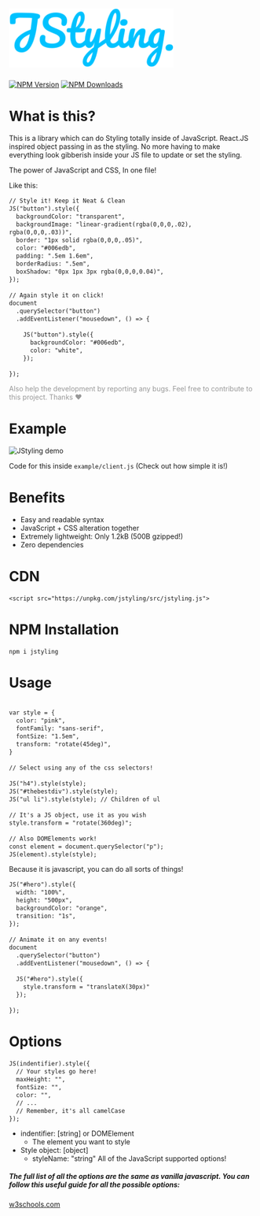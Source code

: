# <img src="./docs/jstyling-logo.svg" height="120">

[![NPM Version][npm-image]][npm-url]
[![NPM Downloads][downloads-image]][downloads-url]

[npm-image]: https://img.shields.io/npm/v/jstyling.svg
[npm-url]: https://npmjs.org/package/jstyling
[downloads-image]: https://img.shields.io/npm/dm/jstyling.svg
[downloads-url]: https://npmjs.org/package/jstyling

# What is this?

This is a library which can do Styling totally inside of JavaScript. React.JS inspired object passing in as the styling. No more having to make everything look gibberish inside your JS file to update or set the styling.

The power of JavaScript and CSS, In one file!

Like this:

```
// Style it! Keep it Neat & Clean
JS("button").style({
  backgroundColor: "transparent",
  backgroundImage: "linear-gradient(rgba(0,0,0,.02), rgba(0,0,0,.03))",
  border: "1px solid rgba(0,0,0,.05)",
  color: "#006edb",
  padding: ".5em 1.6em",
  borderRadius: ".5em",
  boxShadow: "0px 1px 3px rgba(0,0,0,0.04)",
});

// Again style it on click!
document
  .querySelector("button")
  .addEventListener("mousedown", () => {

    JS("button").style({
      backgroundColor: "#006edb",
      color: "white",
    });

});
```

<p style="color: rgba(0,0,0,0.4)">Also help the development by reporting any bugs. Feel free to contribute to this project. Thanks ❤</p>

# Example

![JStyling demo][example]

[example]: ./docs/example.gif "JStyling demo"

Code for this inside `example/client.js` (Check out how simple it is!)

# Benefits

- Easy and readable syntax
- JavaScript + CSS alteration together
- Extremely lightweight: Only 1.2kB (500B gzipped!)
- Zero dependencies

# CDN

```
<script src="https://unpkg.com/jstyling/src/jstyling.js">
```

# NPM Installation

```
npm i jstyling
```

# Usage

```

var style = {
  color: "pink",
  fontFamily: "sans-serif",
  fontSize: "1.5em",
  transform: "rotate(45deg)",
}

// Select using any of the css selectors!

JS("h4").style(style);
JS("#thebestdiv").style(style);
JS("ul li").style(style); // Children of ul

// It's a JS object, use it as you wish
style.transform = "rotate(360deg)";

// Also DOMElements work!
const element = document.querySelector("p");
JS(element).style(style);
```

Because it is javascript, you can do all sorts of things!

```
JS("#hero").style({
  width: "100%",
  height: "500px",
  backgroundColor: "orange",
  transition: "1s",
});

// Animate it on any events!
document
  .querySelector("button")
  .addEventListener("mousedown", () => {

  JS("#hero").style({
    style.transform = "translateX(30px)"
  });

});

```

# Options

```
JS(indentifier).style({
  // Your styles go here!
  maxHeight: "",
  fontSize: "",
  color: "",
  // ...
  // Remember, it's all camelCase
});
```

- indentifier: [string] or DOMElement
  - The element you want to style
- Style object: [object]
  - styleName: "string"
    All of the JavaScript supported options!

##### The full list of all the options are the same as vanilla javascript. You can follow this useful guide for all the possible options:

[w3schools.com](https://www.w3schools.com/jsref/dom_obj_style.asp)
